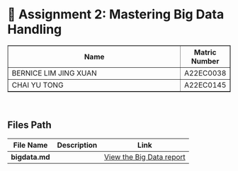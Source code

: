 # 📘 Assignment 2: Mastering Big Data Handling

<table border="solid" align="center">
  <tr>
    <th>Name</th>
    <th>Matric Number</th>
  </tr>
  <tr>
    <td width=80%>BERNICE LIM JING XUAN<d>
      <td>A22EC0038</td>
  </tr>
  <tr>
    <td width=80%>CHAI YU TONG</td>
    <td>A22EC0145</td>
  </tr>
</table>
<br>

## Files Path
| File Name                     | Description                                | Link |
|------------------------------|--------------------------------------------|------|
|**bigdata.md**||[View the Big Data report](https://github.com/2425/assignment/blob/main/A2/bdm/LCLY/big_data.md)|

